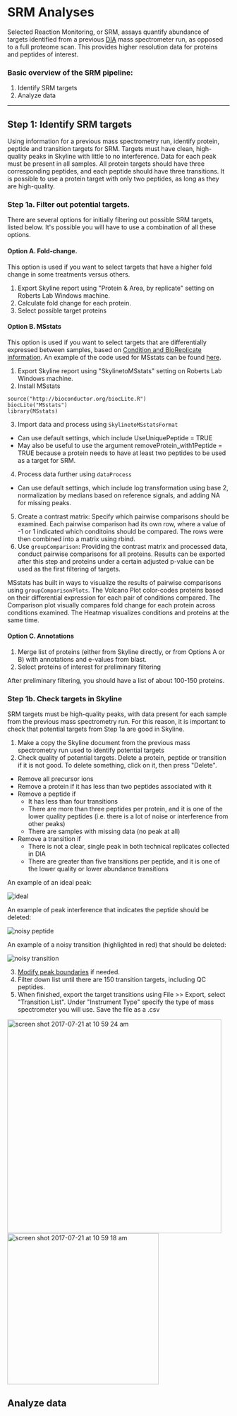 # SRM Analyses

Selected Reaction Monitoring, or SRM, assays quantify abundance of targets identified from a previous [DIA](https://github.com/sr320/LabDocs/wiki/DIA-data-Analyses) mass spectrometer run, as opposed to a full proteome scan. This provides higher resolution data for proteins and peptides of interest.

### **Basic overview of the SRM pipeline**:

1. Identify SRM targets
2. Analyze data 

---

## Step 1: Identify SRM targets

Using information for a previous mass spectrometry run, identify protein, peptide and transition targets for SRM. Targets must have clean, high-quality peaks in Skyline with little to no interference. Data for each peak must be present in all samples. All protein targets should have three corresponding peptides, and each peptide should have three transitions. It is possible to use a protein target with only two peptides, as long as they are high-quality. 

### Step 1a. Filter out potential targets.

There are several options for initially filtering out possible SRM targets, listed below. It's possible you will have to use a combination of all these options.

#### Option A. Fold-change.

This option is used if you want to select targets that have a higher fold change in some treatments versus others.

1. Export Skyline report using "Protein & Area, by replicate" setting on Roberts Lab Windows machine.
2. Calculate fold change for each protein.
3. Select possible target proteins

#### Option B. MSstats

This option is used if you want to select targets that are differentially expressed between samples, based on [Condition and BioReplicate information](https://github.com/sr320/LabDocs/wiki/DIA-data-Analyses#step-4g-add-condition-and-bioreplicate-information-optional). An example of the code used for MSstats can be found [here](https://github.com/RobertsLab/project-oyster-oa/blob/master/analyses/DNR_Skyline_20170524/2017-06-22-MSstats/2017-06-22-MSstats.R).

1. Export Skyline report using "SkylinetoMSstats" setting on Roberts Lab Windows machine.
2. Install MSstats

```
source("http://bioconductor.org/biocLite.R")
biocLite("MSstats")
library(MSstats)
```

3. Import data and process using `SkylinetoMSstatsFormat`
  - Can use default settings, which include UseUniquePeptide = TRUE
  - May also be useful to use the argument removeProtein_with1Peptide = TRUE because a protein needs to have at least two peptides to be used as a target for SRM. 
4. Process data further using `dataProcess`
  - Can use default settings, which include log transformation using base 2, normalization by medians based on reference signals, and adding NA for missing peaks.
5. Create a contrast matrix: Specify which pairwise comparisons should be examined. Each pairwise comparison had its own row, where a value of -1 or 1 indicated which conditoins should be compared. The rows were then combined into a matrix using rbind.
6. Use `groupComparison`: Providing the contrast matrix and processed data, conduct pairwise comparisons for all proteins. Results can be exported after this step and proteins under a certain adjusted p-value can be used as the first filtering of targets.

MSstats has built in ways to visualize the results of pairwise comparisons using `groupComparisonPlots`. The Volcano Plot color-codes proteins based on their differential expression for each pair of conditions compared. The Comparison plot visually compares fold change for each protein across conditions examined. The Heatmap visualizes conditions and proteins at the same time.

#### Option C. Annotations

1. Merge list of proteins (either from Skyline directly, or from Options A or B) with annotations and e-values from blast.
2. Select proteins of interest for preliminary filtering

After preliminary filtering, you should have a list of about 100-150 proteins.

### Step 1b. Check targets in Skyline

SRM targets must be high-quality peaks, with data present for each sample from the previous mass spectrometry run. For this reason, it is important to check that potential targets from Step 1a are good in Skyline.

1. Make a copy the Skyline document from the previous mass spectrometry run used to identify potential targets
2. Check quality of potential targets. Delete a protein, peptide or transition if it is not good. To delete something, click on it, then press "Delete".
  - Remove all precursor ions
  - Remove a protein if it has less than two peptides associated with it
  - Remove a peptide if
    - It has less than four transitions
    - There are more than three peptides per protein, and it is one of the lower quality peptides (i.e. there is a lot of noise or interference from other peaks)
    - There are samples with missing data (no peak at all)
  - Remove a transition if
    - There is not a clear, single peak in both technical replicates collected in DIA
    - There are greater than five transitions per peptide, and it is one of the lower quality or lower abundance transitions

An example of an ideal peak:

![ideal](https://user-images.githubusercontent.com/22335838/28181239-bfa598b8-67bc-11e7-9d2e-2c9ac7f3ba57.png)

An example of peak interference that indicates the peptide should be deleted:

![noisy peptide](https://user-images.githubusercontent.com/22335838/28151874-3384909c-6752-11e7-8c5f-aedacc1669f8.png)

An example of a noisy transition (highlighted in red) that should be deleted:

![noisy transition](https://user-images.githubusercontent.com/22335838/28181196-91d0eeba-67bc-11e7-976a-2716159a9e58.png)

3. [Modify peak boundaries](https://github.com/sr320/LabDocs/wiki/DIA-data-Analyses#step-5b-spot-check-peptides) if needed.
4. Filter down list until there are 150 transition targets, including QC peptides.
5. When finished, export the target transitions using File >> Export, select "Transition List". Under "Instrument Type" specify the type of mass spectrometer you will use. Save the file as a .csv

<img width="485" alt="screen shot 2017-07-21 at 10 59 24 am" src="https://user-images.githubusercontent.com/22335838/28476130-b6199a4a-6e03-11e7-977a-b196388a00a3.png">

<img width="343" alt="screen shot 2017-07-21 at 10 59 18 am" src="https://user-images.githubusercontent.com/22335838/28476131-b755319e-6e03-11e7-80d4-d8b7c56213c7.png">

## Analyze data